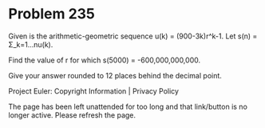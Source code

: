 #   Problem 235

   Given is the arithmetic-geometric sequence u(k) = (900-3k)r^k-1.
   Let s(n) = Σ_k=1...nu(k).

   Find the value of r for which s(5000) = -600,000,000,000.

   Give your answer rounded to 12 places behind the decimal point.

   Project Euler: Copyright Information | Privacy Policy

   The page has been left unattended for too long and that link/button is no
   longer active. Please refresh the page.
